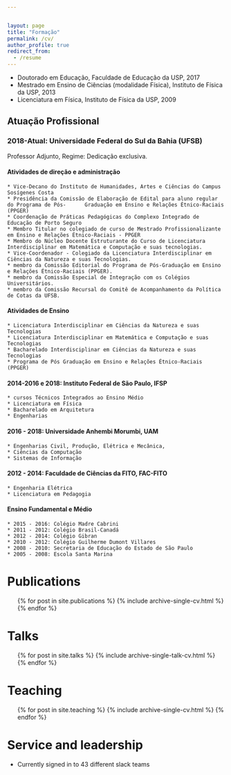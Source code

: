 ```yaml
---


layout: page
title: "Formação"
permalink: /cv/
author_profile: true
redirect_from: 
  - /resume
---
```

* Doutorado em Educação, Faculdade de Educação da USP, 2017
* Mestrado em Ensino de Ciências (modalidade Física), Instituto de Física da USP, 2013
* Licenciatura em Física, Instituto de Física da USP, 2009

Atuação Profissional
------

### 2018-Atual: Universidade Federal do Sul da Bahia (UFSB)  
  Professor Adjunto, Regime: Dedicação exclusiva.
#### Atividades de direção e administração

    * Vice-Decano do Instituto de Humanidades, Artes e Ciências do Campus Sosígenes Costa
    * Presidência da Comissão de Elaboração de Edital para aluno regular do Programa de Pós-      Graduação em Ensino e Relações Étnico-Raciais (PPGER)
    * Coordenação de Práticas Pedagógicas do Complexo Integrado de Educação de Porto Seguro
    * Membro Titular no colegiado de curso de Mestrado Profissionalizante em Ensino e Relações Étnico-Raciais - PPGER
    * Membro do Núcleo Docente Estruturante do Curso de Licenciatura Interdisciplinar em Matemática e Computação e suas tecnologias.
    * Vice-Coordenador - Colegiado da Licenciatura Interdisciplinar em Ciências da Natureza e suas Tecnologias.
    * membro da Comissão Editorial do Programa de Pós-Graduação em Ensino e Relações Étnico-Raciais (PPGER).
    * membro da Comissão Especial de Integração com os Colégios Universitários.
    * membro da Comissão Recursal do Comitê de Acompanhamento da Política de Cotas da UFSB.

#### Atividades de Ensino
    * Licenciatura Interdisciplinar em Ciências da Natureza e suas Tecnologias
    * Licenciatura Interdisciplinar em Matemática e Computação e suas Tecnologias
    * Bacharelado Interdisciplinar em Ciências da Natureza e suas Tecnologias
    * Programa de Pós Graduação em Ensino e Relações Étnico-Raciais (PPGER)

#### 2014-2016 e 2018: Instituto Federal de São Paulo, IFSP
    * cursos Técnicos Integrados ao Ensino Médio
    * Licenciatura em Física
    * Bacharelado em Arquitetura
    * Engenharias

#### 2016 - 2018: Universidade Anhembi Morumbi, UAM
    * Engenharias Civil, Produção, Elétrica e Mecânica,  
    * Ciências da Computação
    * Sistemas de Informação

#### 2012 - 2014: Faculdade de Ciências da FITO, FAC-FITO
    * Engenharia Elétrica
    * Licenciatura em Pedagogia  

#### Ensino Fundamental e Médio

    * 2015 - 2016: Colégio Madre Cabrini
    * 2011 - 2012: Colégio Brasil-Canadá
    * 2012 - 2014: Colégio Gibran
    * 2010 - 2012: Colégio Guilherme Dumont Villares
    * 2008 - 2010: Secretaria de Educação do Estado de São Paulo
    * 2005 - 2008: Escola Santa Marina


Publications
======
  <ul>{% for post in site.publications %}
    {% include archive-single-cv.html %}
  {% endfor %}</ul>

Talks
======
  <ul>{% for post in site.talks %}
    {% include archive-single-talk-cv.html %}
  {% endfor %}</ul>

Teaching
======
  <ul>{% for post in site.teaching %}
    {% include archive-single-cv.html %}
  {% endfor %}</ul>

Service and leadership
======
* Currently signed in to 43 different slack teams
